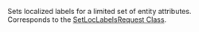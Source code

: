 Sets localized labels for a limited set of entity attributes.  
Corresponds to the [SetLocLabelsRequest Class](https://msdn.microsoft.com/library/microsoft.crm.sdk.messages.setloclabelsrequest.aspx).
